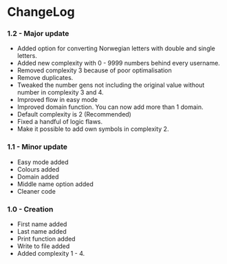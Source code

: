 # ChangeLog
### 1.2 - Major update
* Added option for converting Norwegian letters with double and single letters.
* Added new complexity with 0 - 9999 numbers behind every username.
* Removed complexity 3 because of poor optimalisation
* Remove duplicates.
* Tweaked the number gens not including the original value without number in complexity 3 and 4.
* Improved flow in easy mode
* Improved domain function. You can now add more than 1 domain.
* Default complexity is 2 (Recommended)
* Fixed a handful of logic flaws.
* Make it possible to add own symbols in complexity 2.
### 1.1 - Minor update
* Easy mode added
* Colours added
* Domain added
* Middle name option added
* Cleaner code
### 1.0 - Creation
* First name added
* Last name added
* Print function added
* Write to file added
* Added complexity 1 - 4.
